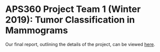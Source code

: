 # APS360 Project Team 1 (Winter 2019): Tumor Classification in Mammograms

Our final report, outlining the details of the project, can be viewed [here](https://docs.google.com/document/d/1QmWpsv7lmeYFcXUk-IvBumh6OVGO-Gy-4WufvhMICb8/edit?usp=sharing).
